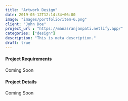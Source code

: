 ```yaml
---
title: "Artwork Design"
date: 2019-05-12T12:14:34+06:00
image: "images/portfolio/item-6.png"
client: "John Doe"
project_url : "https://manasranjanpati.netlify.app/"
categories: ["design"]
description: "This is meta description."
draft: true
---
```


#### Project Requirements

Coming Soon

#### Project Details

Coming Soon